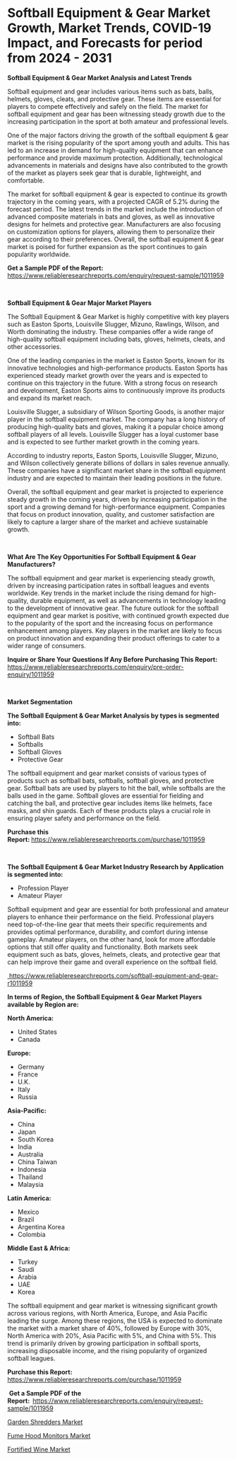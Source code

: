 <p><h1>Softball Equipment & Gear Market Growth, Market Trends, COVID-19 Impact, and Forecasts for period from 2024 - 2031</h1></p><p><strong>Softball Equipment & Gear Market Analysis and Latest Trends</strong></p>
<p><p>Softball equipment and gear includes various items such as bats, balls, helmets, gloves, cleats, and protective gear. These items are essential for players to compete effectively and safely on the field. The market for softball equipment and gear has been witnessing steady growth due to the increasing participation in the sport at both amateur and professional levels. </p><p>One of the major factors driving the growth of the softball equipment & gear market is the rising popularity of the sport among youth and adults. This has led to an increase in demand for high-quality equipment that can enhance performance and provide maximum protection. Additionally, technological advancements in materials and designs have also contributed to the growth of the market as players seek gear that is durable, lightweight, and comfortable.</p><p>The market for softball equipment & gear is expected to continue its growth trajectory in the coming years, with a projected CAGR of 5.2% during the forecast period. The latest trends in the market include the introduction of advanced composite materials in bats and gloves, as well as innovative designs for helmets and protective gear. Manufacturers are also focusing on customization options for players, allowing them to personalize their gear according to their preferences. Overall, the softball equipment & gear market is poised for further expansion as the sport continues to gain popularity worldwide.</p></p>
<p><strong>Get a Sample PDF of the Report:&nbsp;</strong> <a href="https://www.reliableresearchreports.com/enquiry/request-sample/1011959">https://www.reliableresearchreports.com/enquiry/request-sample/1011959</a></p>
<p>&nbsp;</p>
<p><strong>Softball Equipment & Gear Major Market Players</strong></p>
<p><p>The Softball Equipment & Gear Market is highly competitive with key players such as Easton Sports, Louisville Slugger, Mizuno, Rawlings, Wilson, and Worth dominating the industry. These companies offer a wide range of high-quality softball equipment including bats, gloves, helmets, cleats, and other accessories.</p><p>One of the leading companies in the market is Easton Sports, known for its innovative technologies and high-performance products. Easton Sports has experienced steady market growth over the years and is expected to continue on this trajectory in the future. With a strong focus on research and development, Easton Sports aims to continuously improve its products and expand its market reach.</p><p>Louisville Slugger, a subsidiary of Wilson Sporting Goods, is another major player in the softball equipment market. The company has a long history of producing high-quality bats and gloves, making it a popular choice among softball players of all levels. Louisville Slugger has a loyal customer base and is expected to see further market growth in the coming years.</p><p>According to industry reports, Easton Sports, Louisville Slugger, Mizuno, and Wilson collectively generate billions of dollars in sales revenue annually. These companies have a significant market share in the softball equipment industry and are expected to maintain their leading positions in the future.</p><p>Overall, the softball equipment and gear market is projected to experience steady growth in the coming years, driven by increasing participation in the sport and a growing demand for high-performance equipment. Companies that focus on product innovation, quality, and customer satisfaction are likely to capture a larger share of the market and achieve sustainable growth.</p></p>
<p>&nbsp;</p>
<p><strong>What Are The Key Opportunities For Softball Equipment & Gear Manufacturers?</strong></p>
<p><p>The softball equipment and gear market is experiencing steady growth, driven by increasing participation rates in softball leagues and events worldwide. Key trends in the market include the rising demand for high-quality, durable equipment, as well as advancements in technology leading to the development of innovative gear. The future outlook for the softball equipment and gear market is positive, with continued growth expected due to the popularity of the sport and the increasing focus on performance enhancement among players. Key players in the market are likely to focus on product innovation and expanding their product offerings to cater to a wider range of consumers.</p></p>
<p><strong>Inquire or Share Your Questions If Any Before Purchasing This Report:</strong> <a href="https://www.reliableresearchreports.com/enquiry/pre-order-enquiry/1011959">https://www.reliableresearchreports.com/enquiry/pre-order-enquiry/1011959</a></p>
<p>&nbsp;</p>
<p><strong>Market Segmentation</strong></p>
<p><strong>The Softball Equipment & Gear Market Analysis by types is segmented into:</strong></p>
<p><ul><li>Softball Bats</li><li>Softballs</li><li>Softball Gloves</li><li>Protective Gear</li></ul></p>
<p><p>The softball equipment and gear market consists of various types of products such as softball bats, softballs, softball gloves, and protective gear. Softball bats are used by players to hit the ball, while softballs are the balls used in the game. Softball gloves are essential for fielding and catching the ball, and protective gear includes items like helmets, face masks, and shin guards. Each of these products plays a crucial role in ensuring player safety and performance on the field.</p></p>
<p><strong>Purchase this Report:&nbsp;</strong><a href="https://www.reliableresearchreports.com/purchase/1011959">https://www.reliableresearchreports.com/purchase/1011959</a></p>
<p>&nbsp;</p>
<p><strong>The Softball Equipment & Gear Market Industry Research by Application is segmented into:</strong></p>
<p><ul><li>Profession Player</li><li>Amateur Player</li></ul></p>
<p><p>Softball equipment and gear are essential for both professional and amateur players to enhance their performance on the field. Professional players need top-of-the-line gear that meets their specific requirements and provides optimal performance, durability, and comfort during intense gameplay. Amateur players, on the other hand, look for more affordable options that still offer quality and functionality. Both markets seek equipment such as bats, gloves, helmets, cleats, and protective gear that can help improve their game and overall experience on the softball field.</p></p>
<p><a href="https://www.reliableresearchreports.com/softball-equipment-and-gear-r1011959">&nbsp;https://www.reliableresearchreports.com/softball-equipment-and-gear-r1011959</a></p>
<p><strong>In terms of Region, the Softball Equipment & Gear Market Players available by Region are:</strong></p>
<p>
    <p> <strong> North America: </strong>
        <ul>
            <li>United States</li>
            <li>Canada</li>
        </ul>
        </p> 
    <p> <strong> Europe: </strong>
        <ul>
            <li>Germany</li>
            <li>France</li>
            <li>U.K.</li>
            <li>Italy</li>
            <li>Russia</li>
        </ul>
        </p> 
    <p> <strong> Asia-Pacific: </strong>
        <ul>
            <li>China</li>
            <li>Japan</li>
            <li>South Korea</li>
            <li>India</li>
            <li>Australia</li>
            <li>China Taiwan</li>
            <li>Indonesia</li>
            <li>Thailand</li>
            <li>Malaysia</li>
        </ul>
        </p> 
    <p> <strong> Latin America: </strong>
        <ul>
            <li>Mexico</li>
            <li>Brazil</li>
            <li>Argentina Korea</li>
            <li>Colombia</li>
        </ul>
        </p> 
    <p> <strong> Middle East & Africa: </strong>
        <ul>
            <li>Turkey</li>
            <li>Saudi</li>
            <li>Arabia</li>
            <li>UAE</li>
            <li>Korea</li>
        </ul>
    </p>
    </p>
<p><p>The softball equipment and gear market is witnessing significant growth across various regions, with North America, Europe, and Asia Pacific leading the surge. Among these regions, the USA is expected to dominate the market with a market share of 40%, followed by Europe with 30%, North America with 20%, Asia Pacific with 5%, and China with 5%. This trend is primarily driven by growing participation in softball sports, increasing disposable income, and the rising popularity of organized softball leagues.</p></p>
<p><strong>Purchase this Report: </strong><a href="https://www.reliableresearchreports.com/purchase/1011959">https://www.reliableresearchreports.com/purchase/1011959</a></p>
<p>&nbsp;<strong>Get a Sample PDF of the Report:&nbsp;&nbsp;</strong><a href="https://www.reliableresearchreports.com/enquiry/request-sample/1011959">https://www.reliableresearchreports.com/enquiry/request-sample/1011959</a></p>
<p><strong></strong></p>
<p><p><a href="https://www.linkedin.com/pulse/garden-shredders-market-size-outlook-forecast-2024-2031-iris-sight-qz7pc">Garden Shredders Market</a></p><p><a href="https://www.linkedin.com/pulse/fume-hood-monitors-market-analysis-its-cagr-segmentation-global-rfrdf">Fume Hood Monitors Market</a></p><p><a href="https://www.linkedin.com/pulse/fortified-wine-market-analysis-its-cagr-segmentation-global-hchwc?trackingId=dHhqyRSjDbsOYkCQVuPu4A%3D%3D">Fortified Wine Market</a></p></p>